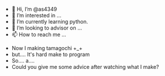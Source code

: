 - 👋 Hi, I’m @as4349
- 👀 I’m interested in ...
- 🌱 I’m currently learning python.
- 💞️ I’m looking to advisor on ...
- 📫 How to reach me ...

<!---
as4349/as4349 is a ✨ special ✨ repository because its `README.md` (this file) appears on your GitHub profile.
You can click the Preview link to take a look at your changes.
--->
- Now I making tamagochi +_+
- but.... It's hard make to program 
- So.... a....
- Could you give me some advice after watching what I make? 
